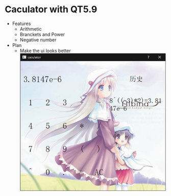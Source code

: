 # Caculator with QT5.9
- Features
  - Arithmetic
  - Branckets and Power
  - Negative number
- Plan
  - Make the ui looks better
![image](https://github.com/Pryriat/Caculator/blob/develop/screenshot.png)
